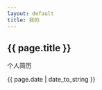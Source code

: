 ```yaml
---
layout: default
title: 我的
---
```

<h2>{{ page.title }}</h2>
<p>个人简历</p>
<p>{{ page.date | date_to_string }}</p>
